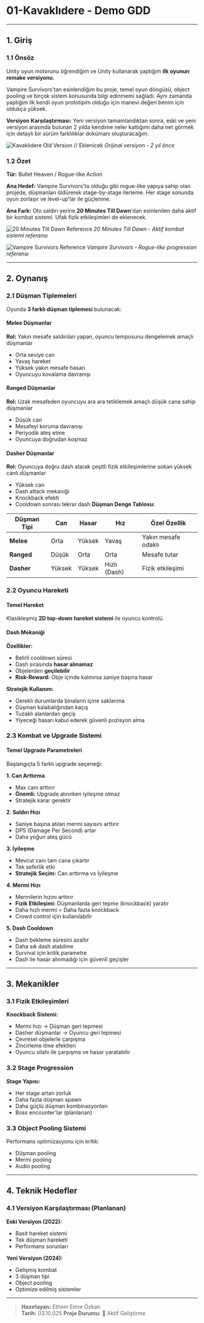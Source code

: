 # 01-Kavaklıdere - Demo GDD

---

## 1. Giriş

### 1.1 Önsöz
Unity oyun motorunu öğrendiğim ve Unity kullanarak yaptığım **ilk oyunun remake versiyonu**.

Vampire Survivors'tan esinlendiğim bu proje, temel oyun döngüsü, object pooling ve birçok sistem konusunda bilgi edinmemi sağladı. Aynı zamanda yaptığım ilk kendi oyun prototipim olduğu için manevi değeri benim için oldukça yüksek.

**Versiyon Karşılaştırması:** Yeni versiyon tamamlandıktan sonra, eski ve yeni versiyon arasında bulunan 2 yılda kendime neler kattığımı daha net görmek için detaylı bir sürüm farklılıklar dokümanı oluşturacağım.

![Kavaklıdere Old Version](../../Assets/kavaklidere_old_version.png) // Eklenicek
*Orijinal versiyon - 2 yıl önce*

### 1.2 Özet
**Tür:** Bullet Heaven / Rogue-like Action

**Ana Hedef:** Vampire Survivors'ta olduğu gibi rogue-like yapıya sahip olan projede, düşmanları öldürerek stage-by-stage ilerleme. Her stage sonunda oyun zorlaşır ve level-up'lar ile güçlenme.

**Ana Fark:** Oto saldırı yerine **20 Minutes Till Dawn**'dan esinlenilen daha aktif bir kombat sistemi. Ufak fizik etkileşimleri de eklenecek.

![20 Minutes Till Dawn Reference](../../Assets/20_Minutes_Til_Dawn.jpg)
*20 Minutes Till Dawn - Aktif kombat sistemi referansı*

![Vampire Survivors Reference](../../Assets/Vampire_Survivors.jpg)
*Vampire Survivors - Rogue-like progression referansı*

---

## 2. Oynanış

### 2.1 Düşman Tiplemeleri

Oyunda **3 farklı düşman tiplemesi** bulunacak:

#### Melee Düşmanlar
**Rol:** Yakın mesafe saldırıları yapan, oyuncu temposunu dengelemek amaçlı düşmanlar
- Orta seviye can
- Yavaş hareket
- Yüksek yakın mesafe hasarı
- Oyuncuyu kovalama davranışı

#### Ranged Düşmanlar  
**Rol:** Uzak mesafeden oyuncuyu ara ara tetiklemek amaçlı düşük cana sahip düşmanlar
- Düşük can
- Mesafeyi koruma davranışı
- Periyodik ateş etme
- Oyuncuya doğrudan koşmaz

#### Dasher Düşmanlar
**Rol:** Oyuncuya doğru dash atarak çeşitli fizik etkileşimlerine sokan yüksek canlı düşmanlar
- Yüksek can
- Dash attack mekaniği
- Knockback efekti
- Cooldown sonrası tekrar dash
**Düşman Denge Tablosu:**

| Düşman Tipi | Can | Hasar | Hız | Özel Özellik |
|-------------|-----|-------|-----|--------------|
| **Melee** | Orta | Yüksek | Yavaş | Yakın mesafe odaklı |
| **Ranged** | Düşük | Orta | Orta | Mesafe tutar |
| **Dasher** | Yüksek | Yüksek | Hızlı (Dash) | Fizik etkileşimi |

### 2.2 Oyuncu Hareketi

#### Temel Hareket
Klasikleşmiş **2D top-down hareket sistemi** ile oyuncu kontrolü.

#### Dash Mekaniği
**Özellikler:**
- Belirli cooldown süresi
- Dash sırasında **hasar alınamaz**
- Objelerden **geçilebilir**
- **Risk-Reward:** Obje içinde kalınırsa saniye başına hasar

**Stratejik Kullanım:**
- Gerekli durumlarda binaların içine saklanma
- Düşman kalabalığından kaçış
- Tuzaklı alanlardan geçiş
- Yiyeceği hasarı kabul ederek güvenli pozisyon alma

### 2.3 Kombat ve Upgrade Sistemi

#### Temel Upgrade Parametreleri
Başlangıçta 5 farklı upgrade seçeneği:

**1. Can Arttırma**
- Max canı arttırır
- **Önemli:** Upgrade alınırken iyileşme olmaz
- Stratejik karar gerektir

**2. Saldırı Hızı**
- Saniye başına atılan mermi sayısını arttırır
- DPS (Damage Per Second) artar
- Daha yoğun ateş gücü

**3. İyileşme**
- Mevcut canı tam cana çıkartır
- Tek seferlik etki
- **Stratejik Seçim:** Can arttırma vs İyileşme

**4. Mermi Hızı**
- Mermilerin hızını arttırır
- **Fizik Etkileşimi:** Düşmanlarda geri tepme (knockback) yaratır
- Daha hızlı mermi = Daha fazla knockback
- Crowd control için kullanılabilir

**5. Dash Cooldown**
- Dash bekleme süresini azaltır
- Daha sık dash atabilme
- Survival için kritik parametre
- Dash ile hasar alınmadığı için güvenli geçişler
 ---
## 3. Mekanikler

### 3.1 Fizik Etkileşimleri

**Knockback Sistemi:**
- Mermi hızı → Düşman geri tepmesi
- Dasher düşmanlar → Oyuncu geri tepmesi
- Çevresel objelerle çarpışma
- Zincirleme itme efektleri
- Oyuncu silahı ile çarpışma ve hasar yaratabilir

### 3.2 Stage Progression

**Stage Yapısı:**
- Her stage artan zorluk
- Daha fazla düşman spawn
- Daha güçlü düşman kombinasyonları
- Boss encounter'lar (planlanan)

### 3.3 Object Pooling Sistemi

Performans optimizasyonu için kritik:
- Düşman pooling
- Mermi pooling
- Audio pooling

---

## 4. Teknik Hedefler

### 4.1 Versiyon Karşılaştırması (Planlanan)

**Eski Versiyon (2022):**
- Basit hareket sistemi
- Tek düşman hareketi 
- Performans sorunları

**Yeni Versiyon (2024):**
- Gelişmiş kombat
- 3 düşman tipi
- Object pooling
- Optimize edilmiş sistemler
---

> **Hazırlayan:** Ethem Emre Özkan  
> **Tarih:** 03.10.025
> **Proje Durumu:** 🚧 Aktif Geliştirme


